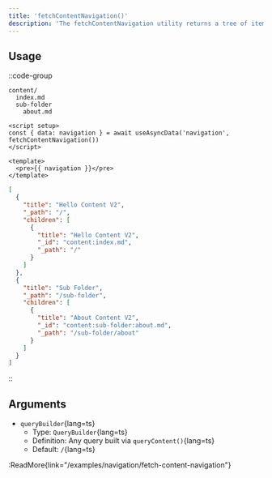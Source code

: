 ```yaml
---
title: 'fetchContentNavigation()'
description: 'The fetchContentNavigation utility returns a tree of items based on the content/ directory structure and files.'
---
```


## Usage

::code-group

```Text [Directory structure]
content/
  index.md
  sub-folder
    about.md
```

```vue [app.vue]
<script setup>
const { data: navigation } = await useAsyncData('navigation', fetchContentNavigation())
</script>

<template>
  <pre>{{ navigation }}</pre>
</template>
```

```json [Output]
[
  {
    "title": "Hello Content V2",
    "_path": "/",
    "children": [
      {
        "title": "Hello Content V2",
        "_id": "content:index.md",
        "_path": "/"
      }
    ]
  },
  {
    "title": "Sub Folder",
    "_path": "/sub-folder",
    "children": [
      {
        "title": "About Content V2",
        "_id": "content:sub-folder:about.md",
        "_path": "/sub-folder/about"
      }
    ]
  }
]
```

::

## Arguments

- `queryBuilder`{lang=ts}
  - Type: `QueryBuilder`{lang=ts}
  - Definition: Any query built via `queryContent()`{lang=ts}
  - Default: `/`{lang=ts}

:ReadMore{link="/examples/navigation/fetch-content-navigation"}
